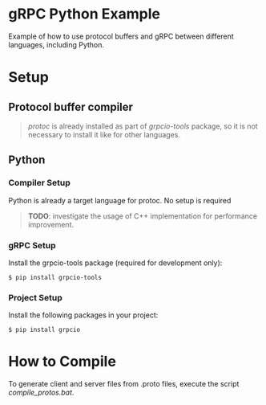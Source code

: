 # gRPC Python Example

Example of how to use protocol buffers and gRPC between different languages, including Python.

# Setup

## Protocol buffer compiler

> _protoc_ is already installed as part of _grpcio-tools_ package, so it is not necessary to install it like for other languages.

## Python

### Compiler Setup

Python is already a target language for protoc. No setup is required

> **TODO**: investigate the usage of C++ implementation for performance improvement.

### gRPC Setup

Install the grpcio-tools package (required for development only):

```
$ pip install grpcio-tools
```

### Project Setup

Install the following packages in your project:

```
$ pip install grpcio
```

# How to Compile

To generate client and server files from .proto files, execute the script _compile\_protos.bat_.

